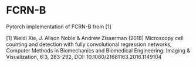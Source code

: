 # FCRN-B
Pytorch implementation of FCRN-B from [1]

[1] Weidi Xie, J. Alison Noble & Andrew Zisserman (2018) Microscopy cell counting and detection with fully convolutional regression networks, Computer Methods in Biomechanics and Biomedical Engineering: Imaging & Visualization, 6:3, 283-292, DOI: 10.1080/21681163.2016.1149104
